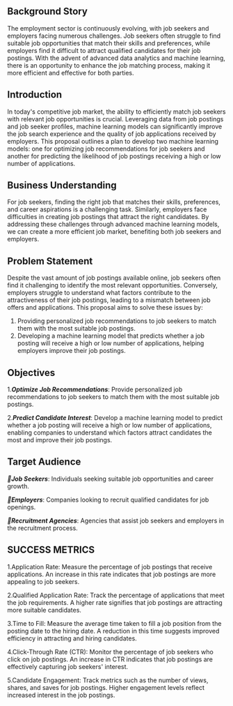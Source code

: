 ## Background Story

The employment sector is continuously evolving, with job seekers and employers facing numerous challenges. 
Job seekers often struggle to find suitable job opportunities that match their skills and preferences, while employers find it difficult to attract qualified candidates for their job postings. 
With the advent of advanced data analytics and machine learning, there is an opportunity to enhance the job matching process, 
making it more efficient and effective for both parties.

## Introduction
In today's competitive job market, the ability to efficiently match job seekers with relevant job opportunities is crucial. 
Leveraging data from job postings and job seeker profiles, machine learning models can significantly improve the job search experience and the quality of job applications received by employers.
This proposal outlines a plan to develop two machine learning models: 
one for optimizing job recommendations for job seekers and another for predicting the likelihood of job postings receiving a high or low number of applications.


## Business Understanding
For job seekers, finding the right job that matches their skills, preferences, and career aspirations is a challenging task. 
Similarly, employers face difficulties in creating job postings that attract the right candidates.
By addressing these challenges through advanced machine learning models, we can create a more efficient job market, benefiting both job seekers and employers.

## Problem Statement
Despite the vast amount of job postings available online, job seekers often find it challenging to identify the most relevant opportunities.
Conversely, employers struggle to understand what factors contribute to the attractiveness of their job postings, leading to a mismatch between job offers and applications. This proposal aims to solve these issues by:
1.	Providing personalized job recommendations to job seekers to match them with the most suitable job postings.
2.	Developing a machine learning model that predicts whether a job posting will receive a high or low number of applications, helping employers improve their job postings.

## Objectives
1.***Optimize Job Recommendations***: Provide personalized job recommendations to job seekers to match them with the most suitable job postings.

2.***Predict Candidate Interest***: Develop a machine learning model to predict whether a job posting will receive a high or low number of applications, enabling companies to understand which factors attract candidates the most and improve their job postings.


## Target Audience
***Job Seekers***: Individuals seeking suitable job opportunities and career growth.

***Employers***: Companies looking to recruit qualified candidates for job openings.

***Recruitment Agencies***: Agencies that assist job seekers and employers in the recruitment process.



## SUCCESS METRICS
1.Application Rate: Measure the percentage of job postings that receive applications. An increase in this rate indicates that job postings are more appealing to job seekers.

2.Qualified Application Rate: Track the percentage of applications that meet the job requirements. A higher rate signifies that job postings are attracting more suitable candidates.

3.Time to Fill: Measure the average time taken to fill a job position from the posting date to the hiring date. A reduction in this time suggests improved efficiency in attracting and hiring candidates.

4.Click-Through Rate (CTR): Monitor the percentage of job seekers who click on job postings. An increase in CTR indicates that job postings are effectively capturing job seekers' interest.

5.Candidate Engagement: Track metrics such as the number of views, shares, and saves for job postings. Higher engagement levels reflect increased interest in the job postings.

